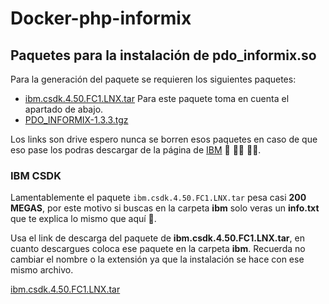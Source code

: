 # Docker-php-informix

## Paquetes para la instalación de pdo_informix.so
 
Para la generación del paquete se requieren los siguientes paquetes:

* [ibm.csdk.4.50.FC1.LNX.tar](https://drive.google.com/file/d/1prZ_MxgspKj26oYEAi2eXfamgJVAGecX/view?usp=sharing) Para este paquete toma en cuenta el apartado de abajo. 
* [PDO_INFORMIX-1.3.3.tgz](https://drive.google.com/file/d/1fW8D3eiJt1shjC5ka-cBZaQf9gUAbHn6/view?usp=sharing)

Los links son drive espero nunca se borren esos paquetes en caso de que eso pase los podras descargar de la página de [IBM](http://www-306.ibm.com/software/data/informix/tools/csdk/) 🧟  🧟‍♂️  🧟‍♀️.

### IBM CSDK

Lamentablemente el paquete `ibm.csdk.4.50.FC1.LNX.tar` pesa casi **200 MEGAS**, por este motivo si buscas en la carpeta **ibm** solo veras un **info.txt** que te explica lo mismo que aquí 🤪.

Usa el link de descarga del paquete de **ibm.csdk.4.50.FC1.LNX.tar**, en cuanto descargues coloca ese paquete en la carpeta **ibm**. Recuerda no cambiar el nombre o la extensión ya que la instalación se hace con ese mismo archivo.

[ibm.csdk.4.50.FC1.LNX.tar](https://drive.google.com/file/d/1prZ_MxgspKj26oYEAi2eXfamgJVAGecX/view?usp=sharing)
